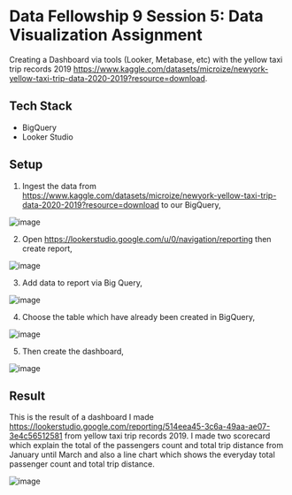# Data Fellowship 9 Session 5: Data Visualization Assignment
Creating a Dashboard via tools (Looker, Metabase, etc) with the yellow taxi trip records 2019 https://www.kaggle.com/datasets/microize/newyork-yellow-taxi-trip-data-2020-2019?resource=download.
## Tech Stack
- BigQuery
- Looker Studio
## Setup
1. Ingest the data from https://www.kaggle.com/datasets/microize/newyork-yellow-taxi-trip-data-2020-2019?resource=download to our BigQuery,

![image](https://user-images.githubusercontent.com/124119569/225218149-3280c7f1-502e-42c1-99ff-22013e9863b5.png)

2. Open https://lookerstudio.google.com/u/0/navigation/reporting then create report,

![image](https://user-images.githubusercontent.com/124119569/225218314-2a469859-c045-4df1-b548-089ebab848c9.png)

3. Add data to report via Big Query,

![image](https://user-images.githubusercontent.com/124119569/225218434-352718f4-3e54-4e1c-b225-4f918a9e903a.png)

4. Choose the table which have already been created in BigQuery,

![image](https://user-images.githubusercontent.com/124119569/225218582-33f27354-674a-4efb-937f-e34107a6a20b.png)

5. Then create the dashboard,

![image](https://user-images.githubusercontent.com/124119569/225218812-47301457-f712-42fa-981a-00e82896e8a2.png)
## Result
This is the result of a dashboard I made https://lookerstudio.google.com/reporting/514eea45-3c6a-49aa-ae07-3e4c56512581 from yellow taxi trip records 2019. I made two scorecard which explain the total of the passengers count and total trip distance from January until March and also a line chart which shows the everyday total passenger count and total trip distance.

![image](https://user-images.githubusercontent.com/124119569/225219304-aaa2f762-ffdb-4fc2-89b5-dcd8c26cfc13.png)
